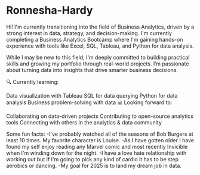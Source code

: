 # Ronnesha-Hardy
Hi! I'm currently transitioning into the field of Business Analytics, driven by a strong interest in data, strategy, and decision-making. I'm currently completing a Business Analytics Bootcamp where I'm gaining hands-on experience with tools like Excel, SQL, Tableau, and Python for data analysis.

While I may be new to this field, I'm deeply committed to building practical skills and growing my portfolio through real-world projects. I’m passionate about turning data into insights that drive smarter business decisions.

🔍 Currently learning:

Data visualization with Tableau
SQL for data querying
Python for data analysis
Business problem-solving with data
📊 Looking forward to:

Collaborating on data-driven projects
Contributing to open-source analytics tools
Connecting with others in the analytics & data community

Some fun facts:
-I've probably watched all of the seasons of Bob Burgers at least 10 times. My favorite character is Louise.
-As I have gotten older I have found my self enjoy reading any Marvel comic and most recently Invicible when I'm winding down for the night.
-I have a love hate relationship with working out but if I'm going to pick any kind of cardio it has to be step aerobics or dancing. 
-My goal for 2025 is to land my dream job in data.
